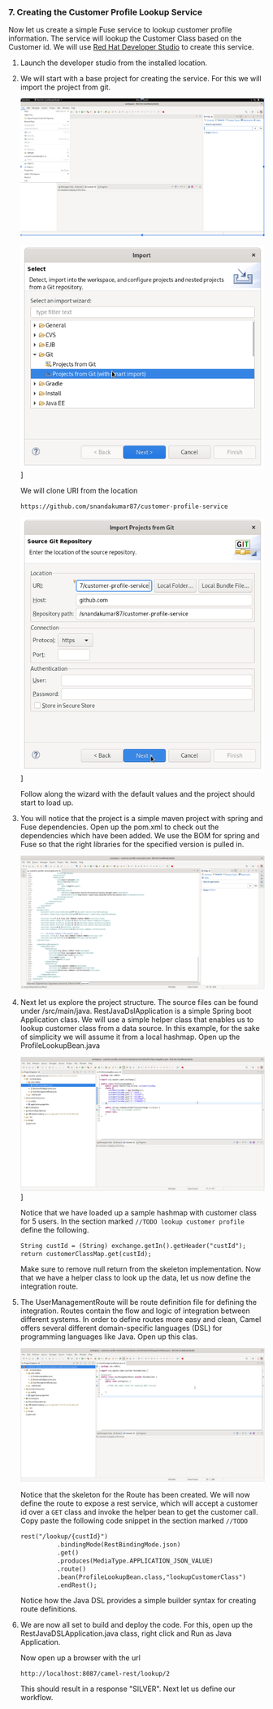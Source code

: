 ### 7. Creating the Customer Profile Lookup Service

Now let us create a simple Fuse service to lookup customer profile information. The service will lookup the Customer Class based on the Customer id. We will use [Red Hat Developer Studio](https://developers.redhat.com/products/codeready-studio/download?extIdCarryOver=true&sc_cid=7013a000002goGYAAY) to create this service.

1. Launch the developer studio from the installed location.

2. We will start with a base project for creating the service. For this we will import the project from git.

   ![Code Ready new project](images/crs1.png)

   ![Code Ready import](images/crs2.png)]

   We will clone URI from the location

   ```
   https://github.com/snandakumar87/customer-profile-service
   ```

   ![Code Ready import from git](images/crs3.png)]

   Follow along the wizard with the default values and the project should start to load up.

3. You will notice that the project is a simple maven project with spring and Fuse dependencies. Open up the pom.xml to check out the dependencies which have been added. We use the BOM for spring and Fuse so that the right libraries for the specified version is pulled in.

   ![Pom.xml](images/crs4.png)

4. Next let us explore the project structure. The source files can be found under /src/main/java. RestJavaDslApplication is a simple Spring boot Application class. We will use a simple helper class that enables us to lookup customer class from a data source. In this example, for the sake of simplicity we will assume it from a local hashmap. Open up the ProfileLookupBean.java

   ![Profile Lookup Bean](images/crs5.png)]

   Notice that we have loaded up a sample hashmap with customer class for 5 users. In the section marked `//TODO lookup customer profile` define the following.

   ```
   String custId = (String) exchange.getIn().getHeader("custId");
   return customerClassMap.get(custId);
   ```

   Make sure to remove null return from the skeleton implementation. Now that we have a helper class to look up the data, let us now define the integration route.

5. The UserManagementRoute will be route definition file for defining the integration. Routes contain the flow and logic of integration between different systems. In order to define routes more easy and clean, Camel offers several different domain-specific languages (DSL) for programming languages like Java. Open up this clas.

   ![User Management Route](images/crs6.png)

   Notice that the skeleton for the Route has been created. We will now define the route to expose a rest service, which will accept a customer id over a `GET` class and invoke the helper bean to get the customer call. Copy paste the following code snippet in the section marked `//TODO`

   ```
   rest("/lookup/{custId}")
             .bindingMode(RestBindingMode.json)
             .get()
             .produces(MediaType.APPLICATION_JSON_VALUE)
             .route()
             .bean(ProfileLookupBean.class,"lookupCustomerClass")
             .endRest();
   ```

   Notice how the Java DSL provides a simple builder syntax for creating route definitions.

6. We are now all set to build and deploy the code. For this, open up the RestJavaDSLApplication.java class, right click and Run as Java Application.

   Now open up a browser with the url

   ```
   http://localhost:8087/camel-rest/lookup/2
   ```

   This should result in a response "SILVER". Next let us define our workflow.

### 